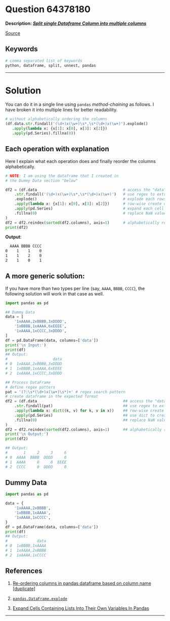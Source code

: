 # Question 64378180

**Description: [_Split single Dataframe Column into multiple columns_][#Q]**

[Source][#Q]

[#Q]: https://stackoverflow.com/questions/64378180/split-single-dataframe-column-into-multiple-columns/64379445#64379445

## Keywords

```bash
# comma separated list of keywords
python, dataframe, split, unnest, pandas
```

---

# Solution

You can do it in a single line using `pandas` *method-chaining* as follows. I have broken it into multiple lines for better readability.

```python
# without alphabetically ordering the columns
(df.data.str.findall('(\d+)x(\w+)\s*,\s*(\d+)x(\w+)').explode()
   .apply(lambda x: {x[1]: x[0], x[3]: x[2]})
   .apply(pd.Series).fillna(0)) 
```

## Each operation with explanation

Here I explain what each operation does and finally reorder the columns alphabetically.

```python
# NOTE: I am using the dataframe that I created in 
# the Dummy Data section "below"

df2 = (df.data                                      # access the "data"-column
    .str.findall('(\d+)x(\w+)\s*,\s*(\d+)x(\w+)')   # use regex to extract patterns
    .explode()                                      # explode each rows' list into columns
    .apply(lambda x: {x[1]: x[0], x[3]: x[2]})      # row-wise create dict to construct final {column: count} structure
    .apply(pd.Series)                               # expand each cell into columns
    .fillna(0)                                      # replace NaN values with 0
)
df2 = df2.reindex(sorted(df2.columns), axis=1)      # alphabetically reorder columns
print(df2)
```

**Output**:  

```bash
  AAAA BBBB CCCC
0    1    1    0
1    1    2    0
2    1    0    1
```

## A more generic solution:

If you have more than two types per line (say, `AAAA`, `BBBB`, `CCCC`), the following solution will work in that case as well.

```python
import pandas as pd

## Dummy Data
data = [
    '1xAAAA,2xBBBB,3xDDDD', 
    '1xBBBB,1xAAAA,6xEEEE', 
    '1xAAAA,1xCCCC,3xDDDD', 
]
df = pd.DataFrame(data, columns=['data'])
print('\n Input:')
print(df)
## Output:
#                    data
# 0  1xAAAA,2xBBBB,3xDDDD
# 1  1xBBBB,1xAAAA,6xEEEE
# 2  1xAAAA,1xCCCC,3xDDDD

## Process DataFrame
# define regex pattern    
pat = '(?:\s*(\d+)x(\w+)\s*)+' # regex search pattern
# create dataframe in the expected format
df2 = (df.data                                      ## access the "data"-column
    .str.findall(pat)                               ## use regex to extract patterns
    .apply(lambda x: dict((k, v) for k, v in x))    ## row-wise create dict to construct final {column: count} structure
    .apply(pd.Series)                               ## use dict to create columns
    .fillna(0)                                      ## replace NaN values with 0
)
df2 = df2.reindex(sorted(df2.columns), axis=1)      ## alphabetically reorder columns
print('\n Output:')
print(df2)

## Output:
#       1     2     3     6
# 0  AAAA  BBBB  DDDD     0
# 1  AAAA     0     0  EEEE
# 2  CCCC     0  DDDD     0
```

## Dummy Data

```python
import pandas as pd

data = {
    '1xAAAA,2xBBBB', 
    '1xBBBB,1xAAAA', 
    '1xAAAA,1xCCCC', 
}
df = pd.DataFrame(data, columns=['data'])
print(df)
## Output:
#             data
# 0  1xBBBB,1xAAAA
# 1  1xAAAA,2xBBBB
# 2  1xAAAA,1xCCCC
```

## References

1. [Re-ordering columns in pandas dataframe based on column name [duplicate]][#stackoverflow-ref-01]

1. [`pandas.DataFrame.explode`][pandas-explode-docs]

1. [Expand Cells Containing Lists Into Their Own Variables In Pandas][#pandas-expand-cells-to-columns]

[#stackoverflow-ref-01]: https://stackoverflow.com/questions/11067027/re-ordering-columns-in-pandas-dataframe-based-on-column-name 
[pandas-explode-docs]: https://pandas.pydata.org/pandas-docs/stable/reference/api/pandas.DataFrame.explode.html
[#pandas-expand-cells-to-columns]: https://chrisalbon.com/python/data_wrangling/pandas_expand_cells_containing_lists/

---
